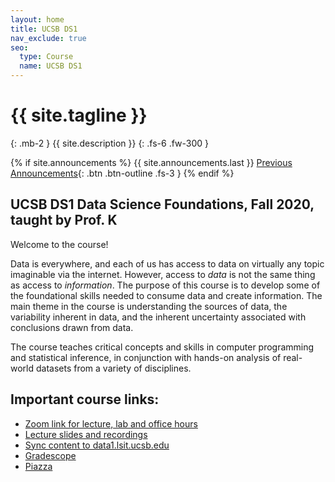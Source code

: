```yaml
---
layout: home
title: UCSB DS1
nav_exclude: true
seo:
  type: Course
  name: UCSB DS1
---
```


# {{ site.tagline }}
{: .mb-2 }
{{ site.description }}
{: .fs-6 .fw-300 }

{% if site.announcements %}
{{ site.announcements.last }}
[Previous Announcements](announcements.md){: .btn .btn-outline .fs-3 }
{% endif %}

## UCSB DS1 Data Science Foundations, Fall 2020, taught by Prof. K

Welcome to the course!

Data is everywhere, and each of us has access to data on virtually any topic imaginable via the internet. However, access to _data_ is not the same thing as access to _information_. The purpose of this course is to develop some of the foundational skills needed to consume data and create information. The main theme in the course is understanding the sources of data, the variability inherent in data, and the inherent uncertainty associated with conclusions drawn from data.

The course teaches critical concepts and skills in computer programming and statistical inference, in conjunction with hands-on analysis of real-world datasets from a variety of disciplines. 

## Important course links:
* [Zoom link for lecture, lab and office hours](https://ucsb.zoom.us/j/81943950827)
* [Lecture slides and recordings](#)
* [Sync content to data1.lsit.ucsb.edu](https://data1.lsit.ucsb.edu/hub/user-redirect/git-pull?repo=https://github.com/ucsb-ds/ds1-f20-content)
* [Gradescope](https://www.gradescope.com/courses/191466)
* [Piazza](https://piazza.com/class)


